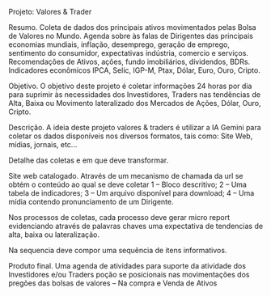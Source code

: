 Projeto: Valores & Trader


Resumo.
Coleta de dados dos principais ativos movimentados pelas Bolsa de Valores no Mundo.
Agenda sobre às falas de Dirigentes das principais economias mundiais, inflação, desemprego, geração de emprego, sentimento do consumidor, expectativas indústria, comercio e serviços.
Recomendações de Ativos, ações, fundo imobiliários, dividendos, BDRs.
Indicadores econômicos IPCA, Selic, IGP-M, Ptax, Dólar, Euro, Ouro, Cripto. 


Objetivo.
O objetivo deste projeto é coletar informações 24 horas por dia para suprimir às necessidades dos Investidores, Traders nas tendências de Alta, Baixa ou Movimento lateralizado dos Mercados de Ações, Dólar, Ouro, Cripto.

Descrição.
A ideia deste projeto valores & traders é utilizar a IA Gemini para coletar os dados disponíveis nos diversos formatos, tais como:  Site Web, mídias, jornais, etc...

Detalhe das coletas e em que deve transformar.

Site web catalogado.
Através de um mecanismo de chamada da url se obtém o conteúdo ao qual se deve coletar
1 – Bloco descritivo;
2 – Uma tabela de indicadores;
3 – Um arquivo disponível para download;
4 – Uma mídia contendo pronunciamento de um Dirigente.

Nos processos de coletas, cada processo deve gerar micro report evidenciando através de palavras chaves uma expectativa de tendencias de alta, baixa ou lateralização.

Na sequencia deve compor uma sequência de itens informativos.

Produto final.
Uma agenda de atividades para suporte da atividade dos Investidores e/ou Traders poção se posicionais nas movimentações dos pregões das bolsas de valores – Na compra e Venda de Ativos
